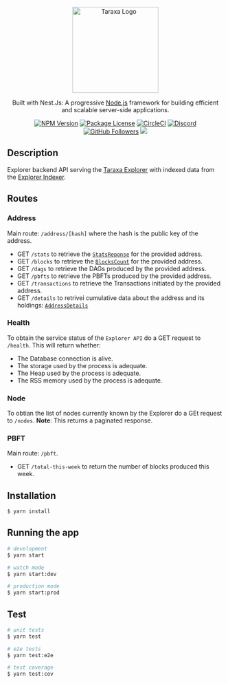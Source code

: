 <p align="center">
  <a href="http://taraxa.io/" target="blank"><img src="https://taraxa.io/static/taraxa_io/img/taraxa_logo_transparent_dark_bg.png" width="200" alt="Taraxa Logo" /></a>
</p>

  <p align="center">Built with Nest.Js: A progressive <a href="http://nodejs.org" target="_blank">Node.js</a> framework for building efficient and scalable server-side applications.</p>
    <p align="center">
<a href="https://www.npmjs.com/~taraxa_project" target="_blank"><img src="https://img.shields.io/npm/v/@nestjs/core.svg" alt="NPM Version" /></a>
<a href="https://www.npmjs.com/~taraxa_project" target="_blank"><img src="https://img.shields.io/npm/l/@nestjs/core.svg" alt="Package License" /></a>
<a href="https://circleci.com/gh/Taraxa-project/taraxa-platform" target="_blank"><img src="https://img.shields.io/circleci/build/github/Taraxa-project/taraxa-platform/main" alt="CircleCI" /></a>
<a href="https://discord.gg/Sqf9MHD2" target="_blank"><img src="https://img.shields.io/badge/discord-online-brightgreen.svg" alt="Discord"/></a>
<a href="https://github.com/Taraxa-project" target="_blank"><img src="https://img.shields.io/github/followers/Taraxa-project?style=social" alt="GitHub Followers" /></a>
  <a href="https://twitter.com/taraxa_project" target="_blank"><img src="https://img.shields.io/twitter/follow/taraxa_project?style=social"></a>
</p>

## Description

Explorer backend API serving the [Taraxa Explorer](https://github.com/Taraxa-project/taraxa-platform/tree/develop/services/explorer) with indexed data from the [Explorer Indexer](https://github.com/Taraxa-project/taraxa-platform/tree/develop/services/explorer-indexer).

## Routes

### Address

Main route: `/address/[hash]` where the hash is the public key of the address.

- GET `/stats` to retrieve the [`StatsReponse`](https://github.com/Taraxa-project/taraxa-platform/blob/4084eb3670ca1bd3b03f5d911d71441961bb7e4b/services/explorer-api/src/modules/address/responses/Stats.response.ts#L1) for the provided address.
- GET `/blocks` to retrieve the [`BlocksCount`](https://github.com/Taraxa-project/taraxa-platform/blob/4084eb3670ca1bd3b03f5d911d71441961bb7e4b/services/explorer-api/src/modules/address/responses/BlocksCount.response.ts#L1) for the provided address.
- GET `/dags` to retrieve the DAGs produced by the provided address.
- GET `/pbfts` to retrieve the PBFTs produced by the provided address.
- GET `/transactions` to retrieve the Transactions initiated by the provided address.
- GET `/details` to retrivei cumulative data about the address and its holdings: [`AddressDetails`](https://github.com/Taraxa-project/taraxa-platform/blob/4084eb3670ca1bd3b03f5d911d71441961bb7e4b/services/explorer-api/src/modules/address/responses/AddressDetails.response.ts#L1)

### Health

To obtain the service status of the `Explorer API` do a GET request to `/health`. This will return whether:

- The Database connection is alive.
- The storage used by the process is adequate.
- The Heap used by the process is adequate.
- The RSS memory used by the process is adequate.

### Node

To obtian the list of nodes currently known by the Explorer do a GEt request to `/nodes`.
**Note**: This returns a paginated response.

### PBFT

Main route: `/pbft`.

- GET `/total-this-week` to return the number of blocks produced this week.

## Installation

```bash
$ yarn install
```

## Running the app

```bash
# development
$ yarn start

# watch mode
$ yarn start:dev

# production mode
$ yarn start:prod
```

## Test

```bash
# unit tests
$ yarn test

# e2e tests
$ yarn test:e2e

# test coverage
$ yarn test:cov
```
